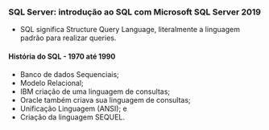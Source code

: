 ### SQL Server: introdução ao SQL com Microsoft SQL Server 2019
- SQL significa Structure Query Language, literalmente a linguagem padrão para realizar queries.

#### História do SQL - 1970 até 1990
- Banco de dados Sequenciais;
- Modelo Relacional;
- IBM criação de uma linguagem de consultas;
- Oracle também criava sua linguagem de consultas;
- Unificação Linguagem (ANSI); e
- Criação da linguagem SEQUEL.